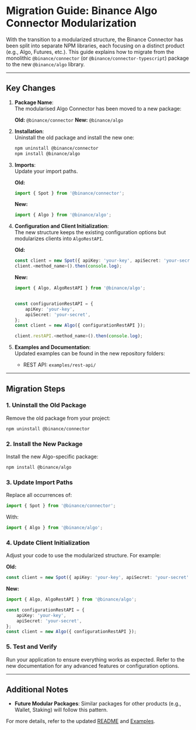 # Migration Guide: Binance Algo Connector Modularization

With the transition to a modularized structure, the Binance Connector has been split into separate NPM libraries, each focusing on a distinct product (e.g., Algo, Futures, etc.). This guide explains how to migrate from the monolithic `@binance/connector` (or `@binance/connector-typescript`) package to the new `@binance/algo` library.

---

## Key Changes

1. **Package Name**:  
   The modularised Algo Connector has been moved to a new package:

    **Old:** `@binance/connector`
    **New:** `@binance/algo`

2. **Installation**:  
   Uninstall the old package and install the new one:

    ```bash
    npm uninstall @binance/connector
    npm install @binance/algo
    ```

3. **Imports**:  
   Update your import paths.

    **Old:**

    ```typescript
    import { Spot } from '@binance/connector';
    ```

    **New:**

    ```typescript
    import { Algo } from '@binance/algo';
    ```

4. **Configuration and Client Initialization**:  
   The new structure keeps the existing configuration options but modularizes clients into `AlgoRestAPI`.

    **Old:**

    ```typescript
    const client = new Spot({ apiKey: 'your-key', apiSecret: 'your-secret' });
    client.<method_name>().then(console.log);
    ```

    **New:**

    ```typescript
    import { Algo, AlgoRestAPI } from '@binance/algo';


    const configurationRestAPI = {
        apiKey: 'your-key',
        apiSecret: 'your-secret',
    };
    const client = new Algo({ configurationRestAPI });

    client.restAPI.<method_name>().then(console.log);
    ```

5. **Examples and Documentation**:  
   Updated examples can be found in the new repository folders:
    - REST API: `examples/rest-api/`

---

## Migration Steps

### 1. Uninstall the Old Package

Remove the old package from your project:

```bash
npm uninstall @binance/connector
```

### 2. Install the New Package

Install the new Algo-specific package:

```bash
npm install @binance/algo
```

### 3. Update Import Paths

Replace all occurrences of:

```typescript
import { Spot } from '@binance/connector';
```

With:

```typescript
import { Algo } from '@binance/algo';
```

### 4. Update Client Initialization

Adjust your code to use the modularized structure. For example:

**Old:**

```typescript
const client = new Spot({ apiKey: 'your-key', apiSecret: 'your-secret' });
```

**New:**

```typescript
import { Algo, AlgoRestAPI } from '@binance/algo';

const configurationRestAPI = {
    apiKey: 'your-key',
    apiSecret: 'your-secret',
};
const client = new Algo({ configurationRestAPI });
```

### 5. Test and Verify

Run your application to ensure everything works as expected. Refer to the new documentation for any advanced features or configuration options.

---

## Additional Notes

- **Future Modular Packages**: Similar packages for other products (e.g., Wallet, Staking) will follow this pattern.

For more details, refer to the updated [README](../README.md) and [Examples](../examples/).
